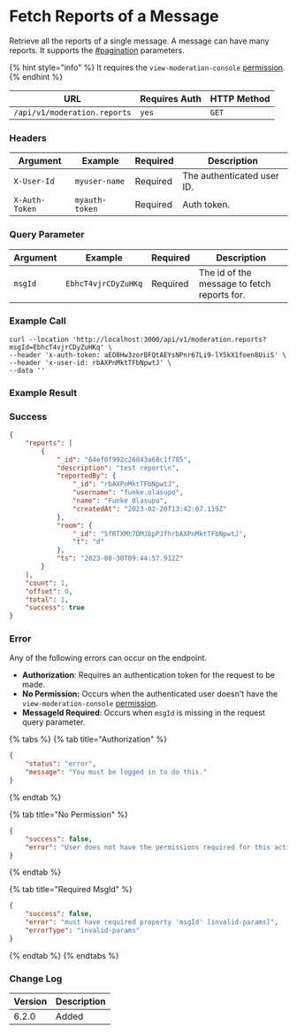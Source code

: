 # Fetch Reports of a Message

Retrieve all the reports of a single message. A message can have many reports.  It supports the [#pagination](../../../#pagination "mention") parameters.

{% hint style="info" %}
It requires the `view-moderation-console` [permission](https://docs.rocket.chat/use-rocket.chat/workspace-administration/permissions).
{% endhint %}

| URL                          | Requires Auth | HTTP Method |
| ---------------------------- | ------------- | ----------- |
| `/api/v1/moderation.reports` | `yes`         | `GET`       |

### Headers <a href="#headers" id="headers"></a>

| Argument       | Example        | Required | Description                |
| -------------- | -------------- | -------- | -------------------------- |
| `X-User-Id`    | `myuser-name`  | Required | The authenticated user ID. |
| `X-Auth-Token` | `myauth-token` | Required | Auth token.                |

### Query Parameter <a href="#payload" id="payload"></a>

| Argument | Example             | Required | Description                                 |
| -------- | ------------------- | -------- | ------------------------------------------- |
| `msgId`  | `EbhcT4vjrCDyZuHKq` | Required | The id of the message to fetch reports for. |

### Example Call <a href="#example-call" id="example-call"></a>

```
curl --location 'http://localhost:3000/api/v1/moderation.reports?msgId=EbhcT4vjrCDyZuHKq' \
--header 'x-auth-token: aEO8Hw3zorBFQtAEYsNPnr67Li9-lY5kX1foen8UiiS' \
--header 'x-user-id: rbAXPnMktTFbNpwtJ' \
--data ''
```

### Example Result <a href="#example-result" id="example-result"></a>

### Success

```json
{
    "reports": [
        {
            "_id": "64ef0f992c26843a68c1f785",
            "description": "test report\n",
            "reportedBy": {
                "_id": "rbAXPnMktTFbNpwtJ",
                "username": "funke.olasupo",
                "name": "Funke Olasupo",
                "createdAt": "2023-02-20T13:42:07.119Z"
            },
            "room": {
                "_id": "5fRTXMt7DMJbpPJfhrbAXPnMktTFbNpwtJ",
                "t": "d"
            },
            "ts": "2023-08-30T09:44:57.912Z"
        }
    ],
    "count": 1,
    "offset": 0,
    "total": 1,
    "success": true
}
```

### Error

Any of the following errors can occur on the endpoint.

* **Authorization**: Requires an authentication token for the request to be made.
* **No Permission:** Occurs when the authenticated user doesn't have the `view-moderation-console` [permission](https://docs.rocket.chat/use-rocket.chat/workspace-administration/permissions).
* **MessageId Required**: Occurs when `msgId` is missing in the request query parameter.&#x20;

{% tabs %}
{% tab title="Authorization" %}
```json
{
    "status": "error",
    "message": "You must be logged in to do this."
}
```
{% endtab %}

{% tab title="No Permission" %}
```json
{
    "success": false,
    "error": "User does not have the permissions required for this action [error-unauthorized]"
}
```
{% endtab %}

{% tab title="Required MsgId" %}
```json
{
    "success": false,
    "error": "must have required property 'msgId' [invalid-params]",
    "errorType": "invalid-params"
}
```
{% endtab %}
{% endtabs %}

### Change Log <a href="#change-log" id="change-log"></a>

| Version | Description |
| ------- | ----------- |
| 6.2.0   | Added       |
